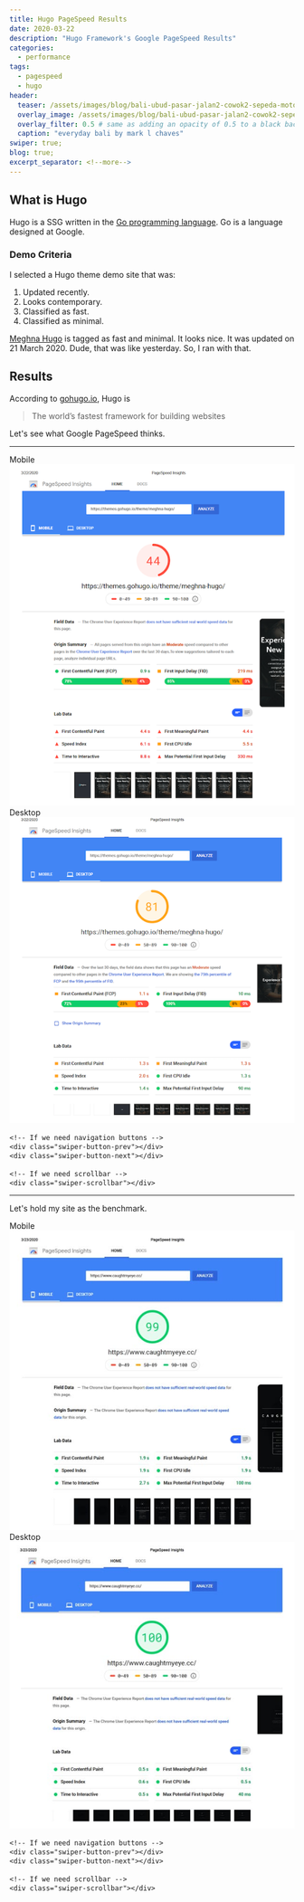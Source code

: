 ```yaml
---
title: Hugo PageSpeed Results
date: 2020-03-22
description: "Hugo Framework's Google PageSpeed Results"
categories:
  - performance
tags:
  - pagespeed
  - hugo
header:
  teaser: /assets/images/blog/bali-ubud-pasar-jalan2-cowok2-sepeda-motor-300w.jpg
  overlay_image: /assets/images/blog/bali-ubud-pasar-jalan2-cowok2-sepeda-motor-1280w.jpg
  overlay_filter: 0.5 # same as adding an opacity of 0.5 to a black background
  caption: "everyday bali by mark l chaves"
swiper: true;
blog: true;
excerpt_separator: <!--more-->
---
```

## What is Hugo

Hugo is a SSG written in the [Go programming language](https://golang.org/). Go is a language designed at Google.
<!--more-->

### Demo Criteria

I selected a Hugo theme demo site that was:

1. Updated recently.
2. Looks contemporary.
3. Classified as fast.
4. Classified as minimal.

[Meghna Hugo](https://themes.gohugo.io/meghna-hugo/) is tagged as fast and minimal. It looks nice. It was updated on 21 March 2020. Dude, that was like yesterday. So, I ran with that.

## Results

According to [gohugo.io](https://gohugo.io/), Hugo is

<blockquote>The world’s fastest framework for building websites</blockquote>

Let's see what Google PageSpeed thinks.

---

<!-- Slider main container -->
<div class="swiper-container">
    <!-- Additional required wrapper -->
    <div class="swiper-wrapper">
        <!-- Slides -->
        <div class="swiper-slide">Mobile<img src="/assets/images/performance/hugo-demo-PageSpeed-mob-22mar2020.png"></div>
        <div class="swiper-slide">Desktop<img src="/assets/images/performance/hugo-demo-PageSpeed-dt-22mar2020.png"></div>
    </div>
    <!-- If we need pagination -->
    <div class="swiper-pagination"></div>

    <!-- If we need navigation buttons -->
    <div class="swiper-button-prev"></div>
    <div class="swiper-button-next"></div>

    <!-- If we need scrollbar -->
    <div class="swiper-scrollbar"></div>
</div>

---

Let's hold my site as the benchmark.


<!-- Slider main container -->
<div class="swiper-container">
    <!-- Additional required wrapper -->
    <div class="swiper-wrapper">
        <!-- Slides -->
        <div class="swiper-slide">Mobile<img src="/assets/images/performance/cme-cc-PageSpeed-mob-23mar2020.jpg"></div>
        <div class="swiper-slide">Desktop<img src="/assets/images/performance/cme-cc-PageSpeed-dt-23mar2020.jpg"></div>
    </div>
    <!-- If we need pagination -->
    <div class="swiper-pagination"></div>

    <!-- If we need navigation buttons -->
    <div class="swiper-button-prev"></div>
    <div class="swiper-button-next"></div>

    <!-- If we need scrollbar -->
    <div class="swiper-scrollbar"></div>
</div>
